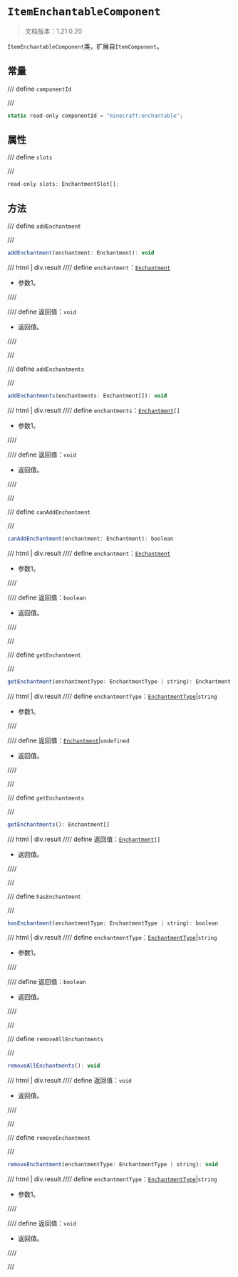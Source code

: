 # `ItemEnchantableComponent`

> 文档版本：1.21.0.20

`ItemEnchantableComponent`类，扩展自`ItemComponent`。

## 常量

/// define
`componentId`


///

```js
static read-only componentId = "minecraft:enchantable";
```


## 属性

/// define
`slots`


///

```js
read-only slots: EnchantmentSlot[];
```


## 方法

/// define
`addEnchantment`


///

```js
addEnchantment(enchantment: Enchantment): void
```

/// html | div.result
//// define
`enchantment`：[`Enchantment`](./enchantment.md)

- 参数1。


////

//// define
返回值：`void`

- 返回值。


////

///


/// define
`addEnchantments`


///

```js
addEnchantments(enchantments: Enchantment[]): void
```

/// html | div.result
//// define
`enchantments`：<code><a href="../enchantment/">Enchantment</a>[]</code>

- 参数1。


////

//// define
返回值：`void`

- 返回值。


////

///


/// define
`canAddEnchantment`


///

```js
canAddEnchantment(enchantment: Enchantment): boolean
```

/// html | div.result
//// define
`enchantment`：[`Enchantment`](./enchantment.md)

- 参数1。


////

//// define
返回值：`boolean`

- 返回值。


////

///


/// define
`getEnchantment`


///

```js
getEnchantment(enchantmentType: EnchantmentType | string): Enchantment | undefined
```

/// html | div.result
//// define
`enchantmentType`：[`EnchantmentType`](./enchantmenttype.md)|`string`

- 参数1。


////

//// define
返回值：[`Enchantment`](./enchantment.md)|`undefined`

- 返回值。


////

///


/// define
`getEnchantments`


///

```js
getEnchantments(): Enchantment[]
```

/// html | div.result
//// define
返回值：<code><a href="../enchantment/">Enchantment</a>[]</code>

- 返回值。


////

///


/// define
`hasEnchantment`


///

```js
hasEnchantment(enchantmentType: EnchantmentType | string): boolean
```

/// html | div.result
//// define
`enchantmentType`：[`EnchantmentType`](./enchantmenttype.md)|`string`

- 参数1。


////

//// define
返回值：`boolean`

- 返回值。


////

///


/// define
`removeAllEnchantments`


///

```js
removeAllEnchantments(): void
```

/// html | div.result
//// define
返回值：`void`

- 返回值。


////

///


/// define
`removeEnchantment`


///

```js
removeEnchantment(enchantmentType: EnchantmentType | string): void
```

/// html | div.result
//// define
`enchantmentType`：[`EnchantmentType`](./enchantmenttype.md)|`string`

- 参数1。


////

//// define
返回值：`void`

- 返回值。


////

///

